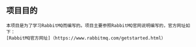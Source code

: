 ## 项目目的
    本项目是为了学习RabbitMQ而编写的。项目主要参照RabbitMQ官网说明编写的，官方网址如下：
    [RabbitMQ官方网址]（https://www.rabbitmq.com/getstarted.html）